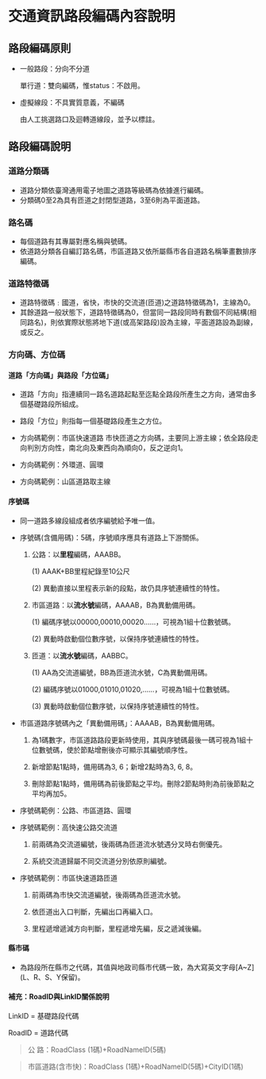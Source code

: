 # 交通資訊路段編碼內容說明
## 路段編碼原則
  - 一般路段：分向不分道
 
    單行道：雙向編碼，惟status：不啟用。
    
    
  - 虛擬線段：不具實質意義，不編碼
  
    由人工挑選路口及迴轉道線段，並予以標註。
    
    
## 路段編碼說明


### 道路分類碼
  - 道路分類依臺灣通用電子地圖之道路等級碼為依據進行編碼。
  - 分類碼0至2為具有匝道之封閉型道路，3至6則為平面道路。


### 路名碼
  - 每個道路有其專屬對應名稱與號碼。
  - 依道路分類各自編訂路名碼，市區道路又依所屬縣市各自道路名稱筆畫數排序編碼。
  
  
### 道路特徵碼
  - 道路特徵碼﹕國道，省快，市快的交流道(匝道)之道路特徵碼為1，主線為0。
  - 其餘道路一般狀態下，道路特徵碼為0，但當同一路段同時有數個不同結構(相同路名)，則依實際狀態將地下道(或高架路段)設為主線，平面道路設為副線，或反之。
  
  
### 方向碼、方位碼
#### 道路「方向碼」與路段「方位碼」
  - 道路「方向」指連續同一路名道路起點至迄點全路段所產生之方向，通常由多個基礎路段所組成。
  - 路段「方位」則指每一個基礎路段產生之方位。
  
  - 方向碼範例：市區快速道路
    市快匝道之方向碼，主要同上游主線；依全路段走向判別方向性，南北向及東西向為順向0，反之逆向1。
    
  - 方向碼範例：外環道、圓環
  
  - 方向碼範例：山區道路取主線
  
#### 序號碼
  - 同一道路多線段組成者依序編號給予唯一值。
  
  - 序號碼(含備用碼)：5碼，序號順序應具有道路上下游關係。
    
    1. 公路：以**里程**編碼，AAABB。
    
         (1) AAAK+BB里程紀錄至10公尺
      
         (2) 異動直接以里程表示新的段點，故仍具序號連續性的特性。
      
    2. 市區道路：以**流水號**編碼，AAAAB，B為異動備用碼。
    
         (1) 編碼序號以00000,00010,00020……，可視為1組十位數號碼。
      
         (2) 異動時啟動個位數序號，以保持序號連續性的特性。
      
    3. 匝道：以**流水號**編碼，AABBC。
    
         (1) AA為交流道編號，BB為匝道流水號，C為異動備用碼。
      
         (2) 編碼序號以01000,01010,01020,……，可視為1組十位數號碼。
      
         (3) 異動時啟動個位數序號，以保持序號連續性的特性。
      
   - 市區道路序號碼內之「異動備用碼」：AAAAB，B為異動備用碼。
   
     1. 為1碼數字，市區道路路段更新時使用，其與序號碼最後一碼可視為1組十位數號碼，使於節點增刪後亦可顯示其編號順序性。
     
     2. 新增節點1點時，備用碼為3, 6；新增2點時為3, 6, 8。
     
     3. 刪除節點1點時，備用碼為前後節點之平均。刪除2節點時則為前後節點之平均再加5。
     
   - 序號碼範例：公路、市區道路、圓環
   
   - 序號碼範例：高快速公路交流道
   
     1. 前兩碼為交流道編號，後兩碼為匝道流水號遇分叉時右側優先。
     
     2. 系統交流道歸屬不同交流道分別依原則編號。
     
   - 序號碼範例：市區快速道路匝道
   
     1. 前兩碼為市快交流道編號，後兩碼為匝道流水號。
     
     2. 依匝道出入口判斷，先編出口再編入口。
     
     3. 里程遞增遞減方向判斷，里程遞增先編，反之遞減後編。
     
#### 縣市碼
  - 為路段所在縣市之代碼，其值與地政司縣市代碼一致，為大寫英文字母[A~Z] (L、R、S、Y保留)。
      

#### 補充：RoadID與LinkID關係說明

LinkID = 基礎路段代碼

RoadID = 道路代碼
     
   > 公      路：RoadClass (1碼)+RoadNameID(5碼)
     
   > 市區道路(含市快)：RoadClass (1碼)+RoadNameID(5碼)+CityID(1碼)

